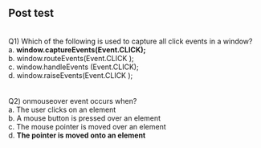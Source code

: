 ## Post test
<br>
Q1) Which of the following is used to capture all click events in a window? <br>
a.	<b>window.captureEvents(Event.CLICK);</b>  <br>
b.	window.routeEvents(Event.CLICK ); <br>
c.	window.handleEvents (Event.CLICK); <br>
d.	window.raiseEvents(Event.CLICK ); <br>
<br>
<br>
Q2)	onmouseover event occurs when? <br>
a.	The user clicks on an element <br>
b.	A mouse button is pressed over an element <br>
c.	The mouse pointer is moved over an element <br>
d.	<b>The pointer is moved onto an element</b> <br>
<br>
<br>
